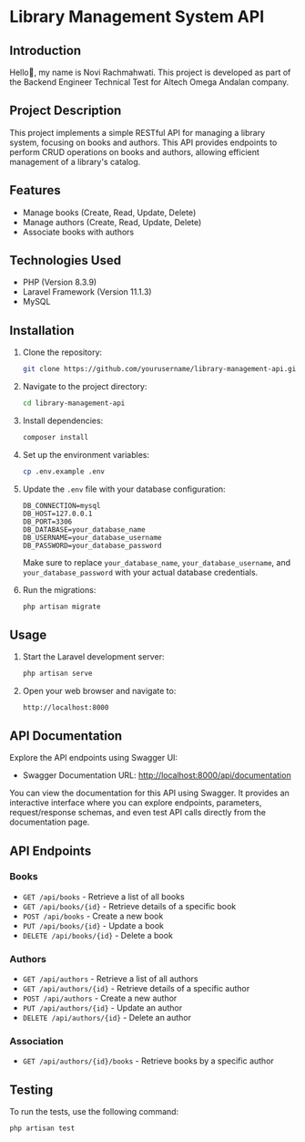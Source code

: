 # Library Management System API

## Introduction
Hello👋, my name is Novi Rachmahwati. This project is developed as part of the Backend Engineer Technical Test for Altech Omega Andalan company.

## Project Description
This project implements a simple RESTful API for managing a library system, focusing on books and authors. This API provides endpoints to perform CRUD operations on books and authors, allowing efficient management of a library's catalog.

## Features
- Manage books (Create, Read, Update, Delete)
- Manage authors (Create, Read, Update, Delete)
- Associate books with authors

## Technologies Used
- PHP (Version 8.3.9)
- Laravel Framework (Version 11.1.3)
- MySQL

## Installation
1. Clone the repository:
    ```sh
    git clone https://github.com/yourusername/library-management-api.git
    ```
2. Navigate to the project directory:
    ```sh
    cd library-management-api
    ```
3. Install dependencies:
    ```sh
    composer install
    ```
4. Set up the environment variables:
    ```sh
    cp .env.example .env
    ```
5. Update the `.env` file with your database configuration:

    ```
    DB_CONNECTION=mysql
    DB_HOST=127.0.0.1
    DB_PORT=3306
    DB_DATABASE=your_database_name
    DB_USERNAME=your_database_username
    DB_PASSWORD=your_database_password
    ```

   Make sure to replace `your_database_name`, `your_database_username`, and `your_database_password` with your actual database credentials.

6. Run the migrations:
    ```sh
    php artisan migrate
    ```

## Usage
1. Start the Laravel development server:
    ```sh
    php artisan serve
    ```
2. Open your web browser and navigate to:
    ```
    http://localhost:8000
    ```

## API Documentation
Explore the API endpoints using Swagger UI:
- Swagger Documentation URL: [http://localhost:8000/api/documentation](http://localhost:8000/api/documentation)

You can view the documentation for this API using Swagger. It provides an interactive interface where you can explore endpoints, parameters, request/response schemas, and even test API calls directly from the documentation page.

## API Endpoints
### Books
- `GET /api/books` - Retrieve a list of all books
- `GET /api/books/{id}` - Retrieve details of a specific book
- `POST /api/books` - Create a new book
- `PUT /api/books/{id}` - Update a book
- `DELETE /api/books/{id}` - Delete a book

### Authors
- `GET /api/authors` - Retrieve a list of all authors
- `GET /api/authors/{id}` - Retrieve details of a specific author
- `POST /api/authors` - Create a new author
- `PUT /api/authors/{id}` - Update an author
- `DELETE /api/authors/{id}` - Delete an author

### Association
- `GET /api/authors/{id}/books` - Retrieve books by a specific author

## Testing
To run the tests, use the following command:
```sh
php artisan test
